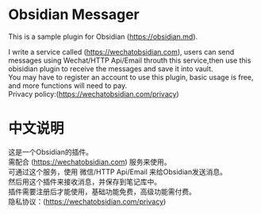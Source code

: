# Obsidian Messager

This is a sample plugin for Obsidian (https://obsidian.md).

I write a service called (https://wechatobsidian.com), users can send messages using Wechat/HTTP Api/Email throuth this service,then use this obisidian plugin to receive the messages and save it into vault.  
You may have to register an account to use this plugin, basic usage is free, and more functions will need to pay.  
Privacy policy:(https://wechatobsidian.com/privacy)

# 中文说明   
这是一个Obsidian的插件。  
需配合 (https://wechatobsidian.com) 服务来使用。  
可通过这个服务，使用 微信/HTTP Api/Email 来给Obsidian发送消息。  
然后用这个插件来接收消息，并保存到笔记库中。  
插件需要注册后才能使用，基础功能免费，高级功能需付费。  
隐私协议：(https://wechatobsidian.com/privacy)

